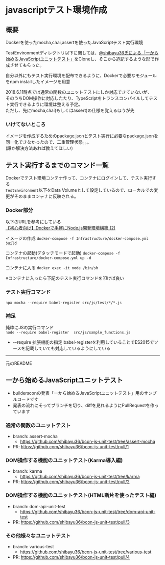 # javascriptテスト環境作成

## 概要
Dockerを使ったmocha,chai,assertを使ったJavaScriptテスト実行環境  

TestEnvironmentディレクトリ以下に関しては、[@shibayu36氏による「一から始めるJavaScriptユニットテスト」](https://github.com/shibayu36/bcon-js-unit-test/tree/master)をCloneし、そこから追記するような形で作成させてもらった。

自分以外にもテスト実行環境を配布できるように、Dockerで必要なモジュールをnpm installしたイメージを用意  

2018.6.11時点では通常の関数のユニットテストにしか対応できていないが、  
そのうちDOM操作に対応したたり、TypeScriptをトランスコンパイルしてテスト実行できるように環境は整える予定。  
ただし、先にmocha,chai(もしくはassert)の仕様を覚えるほうが先  

### いけてないところ
イメージを作成するためのpackage.jsonとテスト実行に必要なpackage.jsonを同一化できなかったので、二重管理状態。。。  
(誰か解決方法あれば教えてほしい)  

## テスト実行するまでのコマンド一覧

Dockerでテスト環境コンテナ作って、コンテナにログインして、テスト実行する  
`TestEnvironment`以下をData Volumeとして設定しているので、ローカルでの変更がそのままコンテナに反映される。  

### Docker部分
以下のURLを参考にしている  
[【初心者向け】Dockerで手軽にNode.js開発環境構築 (2)](https://qiita.com/yukin01/items/4f54496fd2f577c56b1d)

イメージの作成
`docker-compose -f Infrastructure/docker-compose.yml build`

コンテナの起動(デタッチモードで起動)
`docker-compose -f Infrastructure/docker-compose.yml up -d`

コンテナに入る
`docker exec -it node /bin/sh`

※コンテナに入ったら下記のテスト実行コマンドを叩けば良い

### テスト実行コマンド
`npx mocha --require babel-register src/js/test/*/*.js`

### 補足
純粋にJSの実行コマンド  
`node --require babel-register  src/js/sample_functions.js`
- --require 拡張機能の指定 babel-registerを利用していることでES2015でソースを記載していても対応しているようにしている

---------------------

元のREADME

## 一から始めるJavaScriptユニットテスト

- buildersconの発表「一から始めるJavaScriptユニットテスト」用のサンプルコードです
- 発表の流れにそってブランチを切り、diffを見れるようにPullRequestを作っています

### 通常の関数のユニットテスト
- branch: assert-mocha
    - https://github.com/shibayu36/bcon-js-unit-test/tree/assert-mocha
- PR: https://github.com/shibayu36/bcon-js-unit-test/pull/1

### DOM操作する機能のユニットテスト(Karma導入編)
- branch: karma
    - https://github.com/shibayu36/bcon-js-unit-test/tree/karma
- PR: https://github.com/shibayu36/bcon-js-unit-test/pull/2

### DOM操作する機能のユニットテスト(HTML断片を使ったテスト編)
- branch: dom-api-unit-test
    - https://github.com/shibayu36/bcon-js-unit-test/tree/dom-api-unit-test
- PR: https://github.com/shibayu36/bcon-js-unit-test/pull/3

### その他様々なユニットテスト
- branch: various-test
    - https://github.com/shibayu36/bcon-js-unit-test/tree/various-test
- PR: https://github.com/shibayu36/bcon-js-unit-test/pull/4
